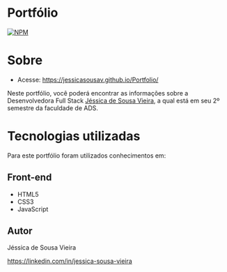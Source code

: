 # Portfólio

[![NPM](https://img.shields.io/npm/l/react)](https://github.com/jessicasousav/Portfolio/blob/main/LICENSE)

# Sobre

- Acesse: https://jessicasousav.github.io/Portfolio/

Neste portfólio, você poderá encontrar as informações sobre a Desenvolvedora Full Stack [Jéssica de Sousa Vieira](https://linkedin.com/in/jessica-sousa-vieira), a qual está em seu 2º semestre da faculdade de ADS.

# Tecnologias utilizadas

Para este portfólio foram utilizados conhecimentos em:

## Front-end

- HTML5
- CSS3
- JavaScript

## Autor

Jéssica de Sousa Vieira

https://linkedin.com/in/jessica-sousa-vieira
